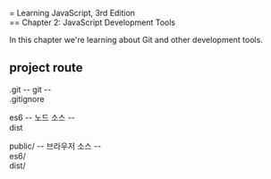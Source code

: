 = Learning JavaScript, 3rd Edition  
== Chapter 2: JavaScript Development Tools  
  
In this chapter we're learning about Git and other
development tools.

## project route
.git        -- git --  
.gitignore
  
es6 -- 노드 소스 --  
dist   
  
public/  -- 브라우저 소스 --  
es6/  
dist/  